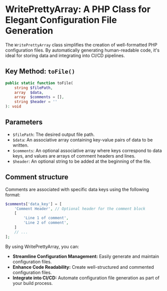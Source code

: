 
# WritePrettyArray: A PHP Class for Elegant Configuration File Generation

The `WritePrettyArray` class simplifies the creation of 
well-formatted PHP configuration files. By automatically 
generating human-readable code, it's ideal for storing 
data and integrating into CI/CD pipelines.

## Key Method: `toFile()`

```php
public static function toFile(
    string $filePath,
    array  $data,
    array  $comments = [],
    string $header = ''
): void

```

## Parameters

+ `$filePath`: The desired output file path.
+ `$data`: An associative array containing key-value pairs of data to be written.
+ `$comments`: An optional associative array where keys correspond to data keys, and values are arrays of comment headers and lines.
+ `$header`: An optional string to be added at the beginning of the file.

## Comment structure

Comments are associated with specific data keys using the following format:

```php
$comments['data_key'] = [
    'Comment Header', // Optional header for the comment block
    [
        'Line 1 of comment',
        'Line 2 of comment',
    ]
    // ...
];

```

By using WritePrettyArray, you can:

+ **Streamline Configuration Management:** Easily generate and maintain configuration files.
+ **Enhance Code Readability:** Create well-structured and commented configuration files.
+ **Integrate into CI/CD:** Automate configuration file generation as part of your build process.
